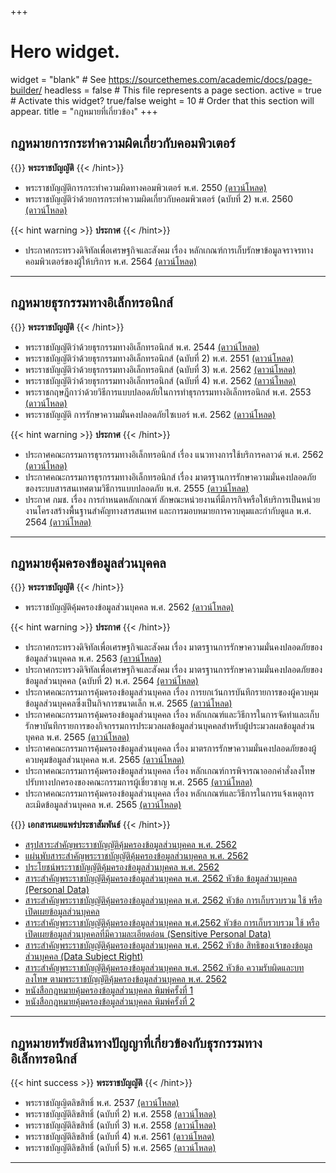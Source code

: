 +++
# Hero widget.
widget = "blank"  # See https://sourcethemes.com/academic/docs/page-builder/
headless = false  # This file represents a page section.
active = true  # Activate this widget? true/false
weight = 10  # Order that this section will appear.
title = "กฎหมายที่เกี่ยวข้อง"
+++

## กฎหมายการกระทำความผิดเกี่ยวกับคอมพิวเตอร์

{{<hint success>}}
**พระราชบัญญัติ**
{{< /hint>}}

- พระราชบัญญัติการกระทำความผิดทางคอมพิวเตอร์ พ.ศ. 2550 [(ดาวน์โหลด)](../law/com-act-2550/)
- พระราชบัญญัติว่าด้วยการกระทำความผิดเกี่ยวกับคอมพิวเตอร์ (ฉบับที่ 2) พ.ศ. 2560 [(ดาวน์โหลด)](../law/com-2-act-2560/)

{{< hint warning >}}
**ประกาศ**
{{< /hint>}}
- ประกาศกระทรวงดิจิทัลเพื่อเศรษฐกิจและสังคม เรื่อง หลักเกณฑ์การเก็บรักษาข้อมูลจราจรทางคอมพิวเตอร์ของผู้ให้บริการ พ.ศ. 2564 [(ดาวน์โหลด)](../law/computer-traffic-2564/)

-------

## กฎหมายธุรกรรมทางอิเล็กทรอนิกส์

{{<hint success>}}
**พระราชบัญญัติ**
{{< /hint>}}
- พระราชบัญญัติว่าด้วยธุรกรรมทางอิเล็กทรอนิกส์ พ.ศ. 2544 [(ดาวน์โหลด)](../law/eta-act-2544/)
- พระราชบัญญัติว่าด้วยธุรกรรมทางอิเล็กทรอนิกส์ (ฉบับที่ 2) พ.ศ. 2551 [(ดาวน์โหลด)](../law/eta-2-act-2551/)
- พระราชบัญญัติว่าด้วยธุรกรรมทางอิเล็กทรอนิกส์ (ฉบับที่ 3) พ.ศ. 2562 [(ดาวน์โหลด)](../law/eta-3-act-2562/)
- พระราชบัญญัติว่าด้วยธุรกรรมทางอิเล็กทรอนิกส์ (ฉบับที่ 4) พ.ศ. 2562 [(ดาวน์โหลด)](../law/eta-4-act-2562/)
- พระราชกฤษฎีกาว่าด้วยวิธีการแบบปลอดภัยในการทำธุรกรรมทางอิเล็กทรอนิกส์ พ.ศ. 2553 [(ดาวน์โหลด)](../law/safe-act-2553/)
- พระราชบัญญัติ การรักษาความมั่นคงปลอดภัยไซเบอร์ พ.ศ. 2562 [(ดาวน์โหลด)](../law/cyber-act-2562/)
  

{{< hint warning >}}
**ประกาศ**
{{< /hint>}}
- ประกาศคณะกรรมการธุรกรรมทางอิเล็กทรอนิกส์ เรื่อง แนวทางการใช้บริการคลาวด์ พ.ศ. 2562 [(ดาวน์โหลด)](../law/cloud-2562/)
- ประกาศคณะกรรมการธุรกรรมทางอิเล็กทรอนิกส์ เรื่อง มาตรฐานการรักษาความมั่นคงปลอดภัยของระบบสารสนเทศตามวิธีการแบบปลอดภัย พ.ศ. 2555 [(ดาวน์โหลด)](../law/safe-act-2555/)
- ประกาศ กมช. เรื่อง การกำหนดหลักเกณฑ์ ลักษณะหน่วยงานที่มีภารกิจหรือให้บริการเป็นหน่วยงานโครงสร้างพื้นฐานสำคัญทางสารสนเทศ และการมอบหมายการควบคุมและกำกับดูแล พ.ศ. 2564 [(ดาวน์โหลด)](http://www.ratchakitcha.soc.go.th/DATA/PDF/2564/E/194/T_0014.PDF)

---------

## กฎหมายคุ้มครองข้อมูลส่วนบุคคล

{{<hint success>}}
**พระราชบัญญัติ**
{{< /hint>}}


* พระราชบัญญัติคุ้มครองข้อมูลส่วนบุคคล พ.ศ. 2562 [(ดาวน์โหลด)](../law/personal-act-2562/)

{{< hint warning >}}
**ประกาศ**
{{< /hint>}}



* ประกาศกระทรวงดิจิทัลเพื่อเศรษฐกิจและสังคม เรื่อง มาตรฐานการรักษาความมั่นคงปลอดภัยของข้อมูลส่วนบุคคล พ.ศ. 2563 [(ดาวน์โหลด)](../law/pdpa-2563/)
* ประกาศกระทรวงดิจิทัลเพื่อเศรษฐกิจและสังคม เรื่อง มาตรฐานการรักษาความมั่นคงปลอดภัยของข้อมูลส่วนบุคคล (ฉบับที่ 2) พ.ศ. 2564 [(ดาวน์โหลด)](../law/pdpa-2564/)
* ประกาศคณะกรรมการคุ้มครองข้อมูลส่วนบุคคล เรื่อง การยกเว้นการบันทึกรายการของผู้ควบคุมข้อมูลส่วนบุคคลซึ่งเป็นกิจการขนาดเล็ก พ.ศ. 2565 [(ดาวน์โหลด)](../law/pdpa-2565-01/)
* ประกาศคณะกรรมการคุ้มครองข้อมูลส่วนบุคคล เรื่อง หลักเกณฑ์และวิธีการในการจัดทำและเก็บรักษาบันทึกรายการของกิจกรรมการประมวลผลข้อมูลส่วนบุคคลสำหรับผู้ประมวลผลข้อมูลส่วนบุคคล พ.ศ. 2565 [(ดาวน์โหลด)](../law/pdpa-2565-02/)
* ประกาศคณะกรรมการคุ้มครองข้อมูลส่วนบุคคล เรื่อง มาตรการรักษาความมั่นคงปลอดภัยของผู้ควบคุมข้อมูลส่วนบุคคล พ.ศ. 2565 [(ดาวน์โหลด)](../law/pdpa-2565-03/)
* ประกาศคณะกรรมการคุ้มครองข้อมูลส่วนบุคคล เรื่อง หลักเกณฑ์การพิจารณาออกคำสั่งลงโทษปรับทางปกครองของคณะกรรมการผู้เชี่ยวชาญ พ.ศ. 2565 [(ดาวน์โหลด)](../law/pdpa-2565-04/)
* ประกาศคณะกรรมการคุ้มครองข้อมูลส่วนบุคคล เรื่อง หลักเกณฑ์และวิธีการในการแจ้งเหตุการละเมิดข้อมูลส่วนบุคคล พ.ศ. 2565 [(ดาวน์โหลด)](../law/pdpa-2565-05/)



{{<hint info>}}
**เอกสารเผยแพร่ประชาสัมพันธ์**
{{< /hint>}}

  - [สรุปสาระสำคัญพระราชบัญญัติคุ้มครองข้อมูลส่วนบุคคล พ.ศ. 2562](https://www.mdes.go.th/law/detail/3821-%E0%B8%AA%E0%B8%A3%E0%B8%B8%E0%B8%9B%E0%B8%AA%E0%B8%B2%E0%B8%A3%E0%B8%B0%E0%B8%AA%E0%B8%B3%E0%B8%84%E0%B8%B1%E0%B8%8D%E0%B8%9E%E0%B8%A3%E0%B8%B0%E0%B8%A3%E0%B8%B2%E0%B8%8A%E0%B8%9A%E0%B8%B1%E0%B8%8D%E0%B8%8D%E0%B8%B1%E0%B8%95%E0%B8%B4%E0%B8%84%E0%B8%B8%E0%B9%89%E0%B8%A1%E0%B8%84%E0%B8%A3%E0%B8%AD%E0%B8%87%E0%B8%82%E0%B9%89%E0%B8%AD%E0%B8%A1%E0%B8%B9%E0%B8%A5%E0%B8%AA%E0%B9%88%E0%B8%A7%E0%B8%99%E0%B8%9A%E0%B8%B8%E0%B8%84%E0%B8%84%E0%B8%A5-%E0%B8%9E-%E0%B8%A8--%E0%B9%92%E0%B9%95%E0%B9%96%E0%B9%92)
  -   [แผ่นพับสาระสำคัญพระราชบัญญัติคุ้มครองข้อมูลส่วนบุคคล พ.ศ. 2562](https://www.mdes.go.th/law/detail/3822-%E0%B9%81%E0%B8%9C%E0%B9%88%E0%B8%99%E0%B8%9E%E0%B8%B1%E0%B8%9A%E0%B8%AA%E0%B8%B2%E0%B8%A3%E0%B8%B0%E0%B8%AA%E0%B8%B3%E0%B8%84%E0%B8%B1%E0%B8%8D%E0%B8%9E%E0%B8%A3%E0%B8%B0%E0%B8%A3%E0%B8%B2%E0%B8%8A%E0%B8%9A%E0%B8%B1%E0%B8%8D%E0%B8%8D%E0%B8%B1%E0%B8%95%E0%B8%B4%E0%B8%84%E0%B8%B8%E0%B9%89%E0%B8%A1%E0%B8%84%E0%B8%A3%E0%B8%AD%E0%B8%87%E0%B8%82%E0%B9%89%E0%B8%AD%E0%B8%A1%E0%B8%B9%E0%B8%A5%E0%B8%AA%E0%B9%88%E0%B8%A7%E0%B8%99%E0%B8%9A%E0%B8%B8%E0%B8%84%E0%B8%84%E0%B8%A5-%E0%B8%9E-%E0%B8%A8--%E0%B9%92%E0%B9%95%E0%B9%96%E0%B9%92 "แผ่นพับสาระสำคัญพระราชบัญญัติคุ้มครองข้อมูลส่วนบุคคล พ.ศ. ๒๕๖๒")    
  -  [ประโยชน์พระราชบัญญัติคุ้มครองข้อมูลส่วนบุคคล พ.ศ. 2562](https://www.mdes.go.th/law/detail/3823-%E0%B8%9B%E0%B8%A3%E0%B8%B0%E0%B9%82%E0%B8%A2%E0%B8%8A%E0%B8%99%E0%B9%8C%E0%B8%9E%E0%B8%A3%E0%B8%B0%E0%B8%A3%E0%B8%B2%E0%B8%8A%E0%B8%9A%E0%B8%B1%E0%B8%8D%E0%B8%8D%E0%B8%B1%E0%B8%95%E0%B8%B4%E0%B8%84%E0%B8%B8%E0%B9%89%E0%B8%A1%E0%B8%84%E0%B8%A3%E0%B8%AD%E0%B8%87%E0%B8%82%E0%B9%89%E0%B8%AD%E0%B8%A1%E0%B8%B9%E0%B8%A5%E0%B8%AA%E0%B9%88%E0%B8%A7%E0%B8%99%E0%B8%9A%E0%B8%B8%E0%B8%84%E0%B8%84%E0%B8%A5-%E0%B8%9E-%E0%B8%A8--%E0%B9%92%E0%B9%95%E0%B9%96%E0%B9%92 "ประโยชน์พระราชบัญญัติคุ้มครองข้อมูลส่วนบุคคล พ.ศ. ๒๕๖๒")    
  -    [สาระสำคัญพระราชบัญญัติคุ้มครองข้อมูลส่วนบุคคล พ.ศ. 2562 หัวข้อ ข้อมูลส่วนบุคคล (Personal Data)](https://www.mdes.go.th/law/detail/3824-%E0%B8%AA%E0%B8%B2%E0%B8%A3%E0%B8%B0%E0%B8%AA%E0%B8%B3%E0%B8%84%E0%B8%B1%E0%B8%8D%E0%B8%9E%E0%B8%A3%E0%B8%B0%E0%B8%A3%E0%B8%B2%E0%B8%8A%E0%B8%9A%E0%B8%B1%E0%B8%8D%E0%B8%8D%E0%B8%B1%E0%B8%95%E0%B8%B4%E0%B8%84%E0%B8%B8%E0%B9%89%E0%B8%A1%E0%B8%84%E0%B8%A3%E0%B8%AD%E0%B8%87%E0%B8%82%E0%B9%89%E0%B8%AD%E0%B8%A1%E0%B8%B9%E0%B8%A5%E0%B8%AA%E0%B9%88%E0%B8%A7%E0%B8%99%E0%B8%9A%E0%B8%B8%E0%B8%84%E0%B8%84%E0%B8%A5-%E0%B8%9E-%E0%B8%A8--%E0%B9%92%E0%B9%95%E0%B9%96%E0%B9%92-%E0%B8%AB%E0%B8%B1%E0%B8%A7%E0%B8%82%E0%B9%89%E0%B8%AD-%E0%B8%82%E0%B9%89%E0%B8%AD%E0%B8%A1%E0%B8%B9%E0%B8%A5%E0%B8%AA%E0%B9%88%E0%B8%A7%E0%B8%99%E0%B8%9A%E0%B8%B8%E0%B8%84%E0%B8%84%E0%B8%A5--Personal-Data-)    
  -  [สาระสำคัญพระราชบัญญัติคุ้มครองข้อมูลส่วนบุคคล พ.ศ. 2562 หัวข้อ การเก็บรวบรวม ใช้ หรือเปิดเผยข้อมูลส่วนบุคคล](https://www.mdes.go.th/law/detail/3825-%E0%B8%AA%E0%B8%B2%E0%B8%A3%E0%B8%B0%E0%B8%AA%E0%B8%B3%E0%B8%84%E0%B8%B1%E0%B8%8D%E0%B8%9E%E0%B8%A3%E0%B8%B0%E0%B8%A3%E0%B8%B2%E0%B8%8A%E0%B8%9A%E0%B8%B1%E0%B8%8D%E0%B8%8D%E0%B8%B1%E0%B8%95%E0%B8%B4%E0%B8%84%E0%B8%B8%E0%B9%89%E0%B8%A1%E0%B8%84%E0%B8%A3%E0%B8%AD%E0%B8%87%E0%B8%82%E0%B9%89%E0%B8%AD%E0%B8%A1%E0%B8%B9%E0%B8%A5%E0%B8%AA%E0%B9%88%E0%B8%A7%E0%B8%99%E0%B8%9A%E0%B8%B8%E0%B8%84%E0%B8%84%E0%B8%A5-%E0%B8%9E-%E0%B8%A8--%E0%B9%92%E0%B9%95%E0%B9%96%E0%B9%92-%E0%B8%AB%E0%B8%B1%E0%B8%A7%E0%B8%82%E0%B9%89%E0%B8%AD-%E0%B8%81%E0%B8%B2%E0%B8%A3%E0%B9%80%E0%B8%81%E0%B9%87%E0%B8%9A%E0%B8%A3%E0%B8%A7%E0%B8%9A%E0%B8%A3%E0%B8%A7%E0%B8%A1-%E0%B9%83%E0%B8%8A%E0%B9%89-%E0%B8%AB%E0%B8%A3%E0%B8%B7%E0%B8%AD%E0%B9%80%E0%B8%9B%E0%B8%B4%E0%B8%94%E0%B9%80%E0%B8%9C%E0%B8%A2%E0%B8%82%E0%B9%89%E0%B8%AD%E0%B8%A1%E0%B8%B9%E0%B8%A5%E0%B8%AA%E0%B9%88%E0%B8%A7%E0%B8%99%E0%B8%9A%E0%B8%B8%E0%B8%84%E0%B8%84%E0%B8%A5)    
  -   [สาระสำคัญพระราชบัญญัติคุ้มครองข้อมูลส่วนบุคคล พ.ศ.2562 หัวข้อ การเก็บรวบรวม ใช้ หรือเปิดเผยข้อมูลส่วนบุคคลที่มีความละเอียดอ่อน (Sensitive Personal Data)](https://www.mdes.go.th/law/detail/3826-%E0%B8%AA%E0%B8%B2%E0%B8%A3%E0%B8%B0%E0%B8%AA%E0%B8%B3%E0%B8%84%E0%B8%B1%E0%B8%8D%E0%B8%9E%E0%B8%A3%E0%B8%B0%E0%B8%A3%E0%B8%B2%E0%B8%8A%E0%B8%9A%E0%B8%B1%E0%B8%8D%E0%B8%8D%E0%B8%B1%E0%B8%95%E0%B8%B4%E0%B8%84%E0%B8%B8%E0%B9%89%E0%B8%A1%E0%B8%84%E0%B8%A3%E0%B8%AD%E0%B8%87%E0%B8%82%E0%B9%89%E0%B8%AD%E0%B8%A1%E0%B8%B9%E0%B8%A5%E0%B8%AA%E0%B9%88%E0%B8%A7%E0%B8%99%E0%B8%9A%E0%B8%B8%E0%B8%84%E0%B8%84%E0%B8%A5-%E0%B8%9E-%E0%B8%A8-%E0%B9%92%E0%B9%95%E0%B9%96%E0%B9%92-%E0%B8%AB%E0%B8%B1%E0%B8%A7%E0%B8%82%E0%B9%89%E0%B8%AD-%E0%B8%81%E0%B8%B2%E0%B8%A3%E0%B9%80%E0%B8%81%E0%B9%87%E0%B8%9A%E0%B8%A3%E0%B8%A7%E0%B8%9A%E0%B8%A3%E0%B8%A7%E0%B8%A1-%E0%B9%83%E0%B8%8A%E0%B9%89-%E0%B8%AB%E0%B8%A3%E0%B8%B7%E0%B8%AD%E0%B9%80%E0%B8%9B%E0%B8%B4%E0%B8%94%E0%B9%80%E0%B8%9C%E0%B8%A2%E0%B8%82%E0%B9%89%E0%B8%AD%E0%B8%A1%E0%B8%B9%E0%B8%A5%E0%B8%AA%E0%B9%88%E0%B8%A7%E0%B8%99%E0%B8%9A%E0%B8%B8%E0%B8%84%E0%B8%84%E0%B8%A5%E0%B8%97%E0%B8%B5%E0%B9%88%E0%B8%A1%E0%B8%B5%E0%B8%84%E0%B8%A7%E0%B8%B2%E0%B8%A1%E0%B8%A5%E0%B8%B0%E0%B9%80%E0%B8%AD%E0%B8%B5%E0%B8%A2%E0%B8%94%E0%B8%AD%E0%B9%88%E0%B8%AD%E0%B8%99--Sensitive-Personal-Data-)    
  -   [สาระสำคัญพระราชบัญญัติคุ้มครองข้อมูลส่วนบุคคล พ.ศ. 2562 หัวข้อ สิทธิของเจ้าของข้อมูลส่วนบุคคล (Data Subject Right)](https://www.mdes.go.th/law/detail/3827-%E0%B8%AA%E0%B8%B2%E0%B8%A3%E0%B8%B0%E0%B8%AA%E0%B8%B3%E0%B8%84%E0%B8%B1%E0%B8%8D%E0%B8%9E%E0%B8%A3%E0%B8%B0%E0%B8%A3%E0%B8%B2%E0%B8%8A%E0%B8%9A%E0%B8%B1%E0%B8%8D%E0%B8%8D%E0%B8%B1%E0%B8%95%E0%B8%B4%E0%B8%84%E0%B8%B8%E0%B9%89%E0%B8%A1%E0%B8%84%E0%B8%A3%E0%B8%AD%E0%B8%87%E0%B8%82%E0%B9%89%E0%B8%AD%E0%B8%A1%E0%B8%B9%E0%B8%A5%E0%B8%AA%E0%B9%88%E0%B8%A7%E0%B8%99%E0%B8%9A%E0%B8%B8%E0%B8%84%E0%B8%84%E0%B8%A5-%E0%B8%9E-%E0%B8%A8--%E0%B9%92%E0%B9%95%E0%B9%96%E0%B9%92-%E0%B8%AB%E0%B8%B1%E0%B8%A7%E0%B8%82%E0%B9%89%E0%B8%AD-%E0%B8%AA%E0%B8%B4%E0%B8%97%E0%B8%98%E0%B8%B4%E0%B8%82%E0%B8%AD%E0%B8%87%E0%B9%80%E0%B8%88%E0%B9%89%E0%B8%B2%E0%B8%82%E0%B8%AD%E0%B8%87%E0%B8%82%E0%B9%89%E0%B8%AD%E0%B8%A1%E0%B8%B9%E0%B8%A5%E0%B8%AA%E0%B9%88%E0%B8%A7%E0%B8%99%E0%B8%9A%E0%B8%B8%E0%B8%84%E0%B8%84%E0%B8%A5--Data-Subject-Right-)    
  -  [สาระสำคัญพระราชบัญญัติคุ้มครองข้อมูลส่วนบุคคล พ.ศ. 2562 หัวข้อ ความรับผิดและบทลงโทษ ตามพระราชบัญญัติคุ้มครองข้อมูลส่วนบุคคล พ.ศ. 2562](https://www.mdes.go.th/law/detail/3828-%E0%B8%AA%E0%B8%B2%E0%B8%A3%E0%B8%B0%E0%B8%AA%E0%B8%B3%E0%B8%84%E0%B8%B1%E0%B8%8D%E0%B8%9E%E0%B8%A3%E0%B8%B0%E0%B8%A3%E0%B8%B2%E0%B8%8A%E0%B8%9A%E0%B8%B1%E0%B8%8D%E0%B8%8D%E0%B8%B1%E0%B8%95%E0%B8%B4%E0%B8%84%E0%B8%B8%E0%B9%89%E0%B8%A1%E0%B8%84%E0%B8%A3%E0%B8%AD%E0%B8%87%E0%B8%82%E0%B9%89%E0%B8%AD%E0%B8%A1%E0%B8%B9%E0%B8%A5%E0%B8%AA%E0%B9%88%E0%B8%A7%E0%B8%99%E0%B8%9A%E0%B8%B8%E0%B8%84%E0%B8%84%E0%B8%A5-%E0%B8%9E-%E0%B8%A8--%E0%B9%92%E0%B9%95%E0%B9%96%E0%B9%92-%E0%B8%AB%E0%B8%B1%E0%B8%A7%E0%B8%82%E0%B9%89%E0%B8%AD-%E0%B8%84%E0%B8%A7%E0%B8%B2%E0%B8%A1%E0%B8%A3%E0%B8%B1%E0%B8%9A%E0%B8%9C%E0%B8%B4%E0%B8%94%E0%B9%81%E0%B8%A5%E0%B8%B0%E0%B8%9A%E0%B8%97%E0%B8%A5%E0%B8%87%E0%B9%82%E0%B8%97%E0%B8%A9-%E0%B8%95%E0%B8%B2%E0%B8%A1%E0%B8%9E%E0%B8%A3%E0%B8%B0%E0%B8%A3%E0%B8%B2%E0%B8%8A%E0%B8%9A%E0%B8%B1%E0%B8%8D%E0%B8%8D%E0%B8%B1%E0%B8%95%E0%B8%B4%E0%B8%84%E0%B8%B8%E0%B9%89%E0%B8%A1%E0%B8%84%E0%B8%A3%E0%B8%AD%E0%B8%87%E0%B8%82%E0%B9%89%E0%B8%AD%E0%B8%A1%E0%B8%B9%E0%B8%A5%E0%B8%AA%E0%B9%88%E0%B8%A7%E0%B8%99%E0%B8%9A%E0%B8%B8%E0%B8%84%E0%B8%84%E0%B8%A5-%E0%B8%9E-%E0%B8%A8--%E0%B9%92%E0%B9%95%E0%B9%96%E0%B9%92)    
  -  [หนังสือกฎหมายคุ้มครองข้อมูลส่วนบุคคล พิมพ์ครั้งที่ 1](https://www.mdes.go.th/law/detail/3829-%E0%B8%AB%E0%B8%99%E0%B8%B1%E0%B8%87%E0%B8%AA%E0%B8%B7%E0%B8%AD%E0%B8%81%E0%B8%8E%E0%B8%AB%E0%B8%A1%E0%B8%B2%E0%B8%A2%E0%B8%84%E0%B8%B8%E0%B9%89%E0%B8%A1%E0%B8%84%E0%B8%A3%E0%B8%AD%E0%B8%87%E0%B8%82%E0%B9%89%E0%B8%AD%E0%B8%A1%E0%B8%B9%E0%B8%A5%E0%B8%AA%E0%B9%88%E0%B8%A7%E0%B8%99%E0%B8%9A%E0%B8%B8%E0%B8%84%E0%B8%84%E0%B8%A5-%E0%B8%9E%E0%B8%B4%E0%B8%A1%E0%B8%9E%E0%B9%8C%E0%B8%84%E0%B8%A3%E0%B8%B1%E0%B9%89%E0%B8%87%E0%B8%97%E0%B8%B5%E0%B9%88-%E0%B9%91)    
  -   [หนังสือกฎหมายคุ้มครองข้อมูลส่วนบุคคล พิมพ์ครั้งที่ 2](https://www.mdes.go.th/law/detail/3830-%E0%B8%AB%E0%B8%99%E0%B8%B1%E0%B8%87%E0%B8%AA%E0%B8%B7%E0%B8%AD%E0%B8%81%E0%B8%8E%E0%B8%AB%E0%B8%A1%E0%B8%B2%E0%B8%A2%E0%B8%84%E0%B8%B8%E0%B9%89%E0%B8%A1%E0%B8%84%E0%B8%A3%E0%B8%AD%E0%B8%87%E0%B8%82%E0%B9%89%E0%B8%AD%E0%B8%A1%E0%B8%B9%E0%B8%A5%E0%B8%AA%E0%B9%88%E0%B8%A7%E0%B8%99%E0%B8%9A%E0%B8%B8%E0%B8%84%E0%B8%84%E0%B8%A5-%E0%B8%9E%E0%B8%B4%E0%B8%A1%E0%B8%9E%E0%B9%8C%E0%B8%84%E0%B8%A3%E0%B8%B1%E0%B9%89%E0%B8%87%E0%B8%97%E0%B8%B5%E0%B9%88-%E0%B9%92 "หนังสือกฎหมายคุ้มครองข้อมูลส่วนบุคคล พิมพ์ครั้งที่ 2")

-----

## กฎหมายทรัพย์สินทางปัญญาที่เกี่ยวข้องกับธุรกรรมทางอิเล็กทรอนิกส์

{{< hint success >}}
**พระราชบัญญัติ**
{{< /hint>}}

- พระราชบัญญิตลิขสิทธิ์ พ.ศ. 2537 [(ดาวน์โหลด)](../law/copyright-act-2537/)
- พระราชบัญญัติลิขสิทธิ์ (ฉบับที่ 2) พ.ศ. 2558 [(ดาวน์โหลด)](../law/copyright-2-act-2558/)
- พระราชบัญญัติลิขสิทธิ์ (ฉบับที่ 3) พ.ศ. 2558 [(ดาวน์โหลด)](../law/copyright-3-act-2558/)
- พระราชบัญญัติลิขสิทธิ์ (ฉบับที่ 4) พ.ศ. 2561 [(ดาวน์โหลด)](../law/copyright-4-act-2561/)
- พระราชบัญญัติลิขสิทธิ์ (ฉบับที่ 5) พ.ศ. 2565 [(ดาวน์โหลด)](../law/copyright-5-act-2565/)


------------------